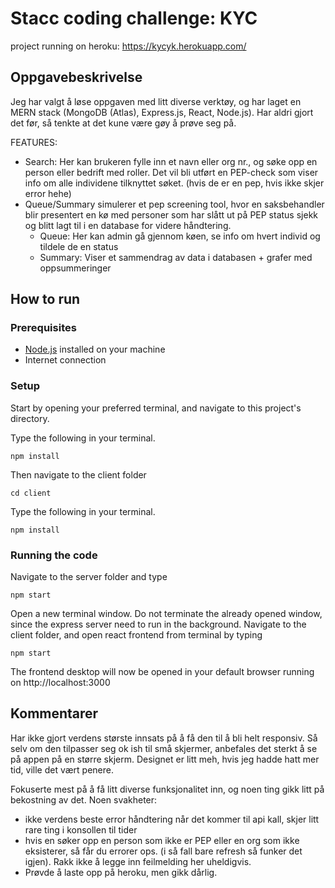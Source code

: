 # Stacc coding challenge: KYC

project running on heroku: https://kycyk.herokuapp.com/

## Oppgavebeskrivelse


Jeg har valgt å løse oppgaven med litt diverse verktøy, og har laget en MERN stack
(MongoDB (Atlas), Express.js, React, Node.js). Har aldri gjort det før, så tenkte at det kune være gøy å prøve seg på.


FEATURES:
- Search: Her kan brukeren fylle inn et navn eller org nr., og søke opp en person eller bedrift med roller. Det vil bli
utført en PEP-check som viser info om alle individene tilknyttet søket. (hvis de er en pep, hvis ikke skjer error hehe)
- Queue/Summary simulerer et pep screening tool, hvor en saksbehandler blir presentert en kø med personer som har slått ut på 
PEP status sjekk og blitt lagt til i en database for videre håndtering. 
  - Queue: Her kan admin gå gjennom køen, se info om hvert individ og tildele de en status
  - Summary: Viser et sammendrag av data i databasen + grafer med oppsummeringer

## How to run
### Prerequisites
- [Node.js](https://nodejs.org/en/) installed on your machine
- Internet connection

### Setup

Start by opening your preferred terminal, and navigate to this project's directory.

Type the following in your terminal.
```
npm install
```

Then navigate to the client folder

```
cd client
```

Type the following in your terminal.
```
npm install
```


### Running the code

Navigate to the server folder and type
```
npm start
```

Open a new terminal window. Do not terminate the already opened window, since the express server need to run in the background.
Navigate to the client folder, and open react frontend from terminal by typing

```
npm start
```

The frontend desktop will now be opened in your default browser running on http://localhost:3000

## Kommentarer

Har ikke gjort verdens største innsats på å få den til å bli helt responsiv. Så selv om den tilpasser seg ok ish til
små skjermer, anbefales det sterkt å se på appen på en større skjerm. Designet er litt meh, hvis jeg hadde hatt mer tid,
ville det vært penere. 

Fokuserte mest på å få litt diverse funksjonalitet inn, og noen ting gikk litt på bekostning av det.
Noen svakheter:
- ikke verdens beste error håndtering når det kommer til api kall, skjer litt rare ting i konsollen til tider
- hvis en søker opp en person som ikke er PEP eller en org som ikke eksisterer, så får du errorer ops. 
(i så fall bare refresh så funker det igjen). Rakk ikke å legge inn feilmelding her uheldigvis. 
- Prøvde å laste opp på heroku, men gikk dårlig.
